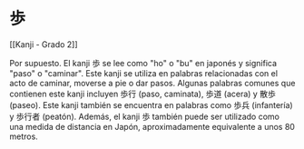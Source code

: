 # 歩

[[Kanji - Grado 2]]

Por supuesto. El kanji 歩 se lee como "ho" o "bu" en japonés y significa "paso" o "caminar". Este kanji se utiliza en palabras relacionadas con el acto de caminar, moverse a pie o dar pasos. Algunas palabras comunes que contienen este kanji incluyen 歩行 (paso, caminata), 歩道 (acera) y 散歩 (paseo). Este kanji también se encuentra en palabras como 歩兵 (infantería) y 歩行者 (peatón). Además, el kanji 歩 también puede ser utilizado como una medida de distancia en Japón, aproximadamente equivalente a unos 80 metros.
